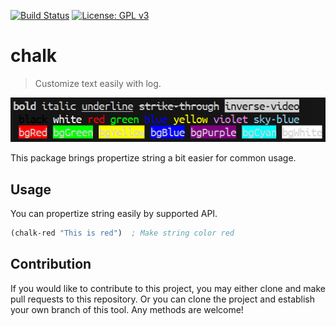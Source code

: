 [![Build Status](https://travis-ci.com/jcs-elpa/chalk.svg?branch=master)](https://travis-ci.com/jcs-elpa/chalk)
[![License: GPL v3](https://img.shields.io/badge/License-GPL%20v3-blue.svg)](https://www.gnu.org/licenses/gpl-3.0)

# chalk
> Customize text easily with log.

<p align="center">
  <img src="./etc/demo1.png"/>
</p>

This package brings propertize string a bit easier for common usage.

## Usage

You can propertize string easily by supported API.

```el
(chalk-red "This is red")  ; Make string color red
```

## Contribution

If you would like to contribute to this project, you may either
clone and make pull requests to this repository. Or you can
clone the project and establish your own branch of this tool.
Any methods are welcome!
